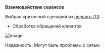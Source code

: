 **Взаимодействие сервисов**

Выбран критичный сценарий из [первого ДЗ](https://github.com/Crumade/otus_soft_arch/blob/main/homework_1.md):
- Обработка обращений клиентов

![image](https://github.com/Crumade/otus_soft_arch/assets/130229058/2211430e-7620-4600-8201-164877be5323)

Надежность: Могут быть проблемы с сетью
